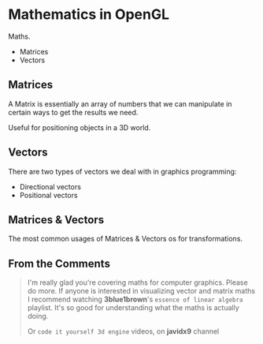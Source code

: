 # Mathematics in OpenGL

Maths.

- Matrices
- Vectors

## Matrices

A Matrix is essentially an array of numbers that we can manipulate in certain ways to get the results we need.

Useful for positioning objects in a 3D world.

## Vectors

There are two types of vectors we deal with in graphics programming:

- Directional vectors
- Positional vectors

## Matrices & Vectors

The most common usages of Matrices & Vectors os for transformations.

## From the Comments

> I'm really glad you're covering maths for computer graphics. Please do more. If anyone is interested in visualizing vector and matrix maths I recommend watching **3blue1brown**'s `essence of linear algebra` playlist. It's so good for understanding what the maths is actually doing.
>
> Or `code it yourself 3d engine` videos, on **javidx9** channel
